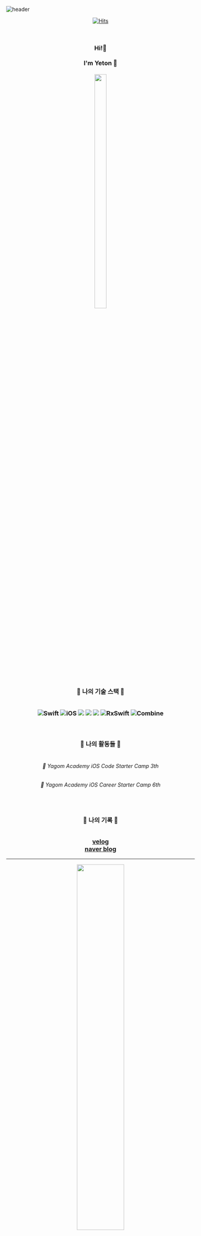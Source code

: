 ![header](https://capsule-render.vercel.app/api?type=waving&color=facc9e&height=300&section=header&text=Yeton%20&fontSize=90)

<div align="center">


[![Hits](https://hits.seeyoufarm.com/api/count/incr/badge.svg?url=https://github.com/yeeton37)](https://hits.seeyoufarm.com)                    



<br/> 


<h3 align="center"> Hi!👐 
<br>
<br> I'm Yeton 🐣<br/> 
<br>
<img src = "https://user-images.githubusercontent.com/98514397/214612083-e5e28830-af5a-4adf-ae82-8616f9d0f560.JPG" width = "25%" height = "40%">
</h3>
<br/> 

<br>

<h3 align="center"> 🐣 나의 기술 스택 🐣
<br>
<br>

![Swift](https://img.shields.io/badge/Swift-FA7343?style=flat-square&logo=Swift&logoColor=white) 
![iOS](https://img.shields.io/badge/iOS-222222?style=flat-square&logo=Apple&logoColor=white) 
<img src="https://img.shields.io/badge/XCode-147EFB?style=flat-square&logo=xcode&logoColor=white"/>
<img src="https://img.shields.io/badge/GitHub-181717?style=flat-square&logo=github&logoColor=white"/> 
<img src="https://img.shields.io/badge/Git-F05032?style=flat-square&logo=Git&logoColor=white"/>
![RxSwift](https://img.shields.io/badge/RxSwift-1517170?style=flat-square&logo=RxSwift&logoColor=white) 
![Combine](https://img.shields.io/badge/Combine-147200?style=flat-square&logo=Combine&logoColor=white) 

<br/>

<h3 align="center"> 🐣 나의 활동들 🐣
<br>
<br>

###### 🐻 Yagom Academy iOS Code Starter Camp 3th  
###### 🐻 Yagom Academy iOS Career Starter Camp 6th

  <br>
 
 <h3 align="center"> 🐣 나의 기록 🐣
<br>
<br>

[velog](https://velog.io/@yeton37)
   <br>
[naver blog](https://m.blog.naver.com/kikiluv37)
 
</div>
 
---

<div align="center">
<img align="center" width="50%" src="https://github-readme-status.vercel.app/api?username=yeeton37&show_icons=true&theme=gruvbox"/>

</div>
